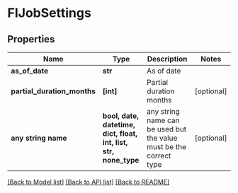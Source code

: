 # FIJobSettings


## Properties
Name | Type | Description | Notes
------------ | ------------- | ------------- | -------------
**as_of_date** | **str** | As of date | 
**partial_duration_months** | **[int]** | Partial duration months | [optional] 
**any string name** | **bool, date, datetime, dict, float, int, list, str, none_type** | any string name can be used but the value must be the correct type | [optional]

[[Back to Model list]](../README.md#documentation-for-models) [[Back to API list]](../README.md#documentation-for-api-endpoints) [[Back to README]](../README.md)


